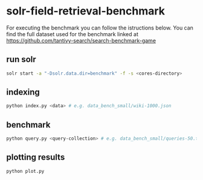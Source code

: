 # solr-field-retrieval-benchmark

For executing the benchmark you can follow the istructions below.
You can find the full dataset used for the benchmark linked at https://github.com/tantivy-search/search-benchmark-game

## run solr
```bash
solr start -a "-Dsolr.data.dir=benchmark" -f -s <cores-directory>
```

## indexing

```bash
python index.py <data> # e.g. data_bench_small/wiki-1000.json
```

## benchmark
```bash
python query.py <query-collection> # e.g. data_bench_small/queries-50.txt
```

## plotting results
```bash
python plot.py
```
